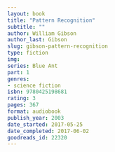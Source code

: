 ```yaml
---
layout: book
title: "Pattern Recognition"
subtitle: ""
author: William Gibson
author_last: Gibson
slug: gibson-pattern-recognition
type: fiction
img: 
series: Blue Ant
part: 1
genres:
- science fiction
isbn: 9780425198681
rating: 3
pages: 367
format: audiobook
publish_year: 2003
date_started: 2017-05-25
date_completed: 2017-06-02
goodreads_id: 22320
---
```

